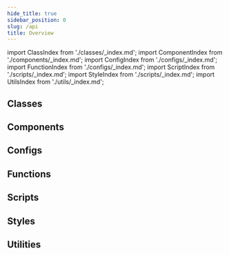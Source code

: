 ```yaml
---
hide_title: true
sidebar_position: 0
slug: /api
title: Overview
---
```


import ClassIndex from './classes/_index.md';
import ComponentIndex from './components/_index.md';
import ConfigIndex from './configs/_index.md';
import FunctionIndex from './configs/_index.md';
import ScriptIndex from './scripts/_index.md';
import StyleIndex from './scripts/_index.md';
import UtilsIndex from './utils/_index.md';

## Classes
<ClassIndex />

## Components
<ComponentIndex />

## Configs
<ConfigIndex />

## Functions
<FunctionIndex />

## Scripts
<ScriptIndex />

## Styles
<StyleIndex />

## Utilities
<UtilsIndex />
